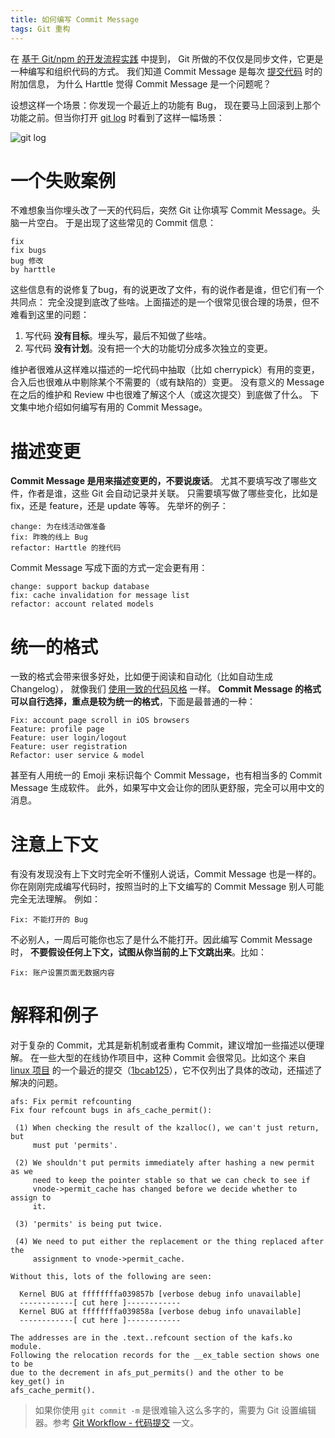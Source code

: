 ```yaml
---
title: 如何编写 Commit Message
tags: Git 重构
---
```


在 [基于 Git/npm 的开发流程实践](/2017/11/30/npm-git-workflow.html) 中提到，
Git 所做的不仅仅是同步文件，它更是一种编写和组织代码的方式。
我们知道 Commit Message 是每次 [提交代码][commit] 时的附加信息，
为什么 Harttle 觉得 Commit Message 是一个问题呢？

设想这样一个场景：你发现一个最近上的功能有 Bug，
现在要马上回滚到上那个功能之前。但当你打开 [git log][log] 时看到了这样一幅场景：

![git log](/assets/img/blog/git/commit-message@2x.png)

<!--more-->

# 一个失败案例

不难想象当你埋头改了一天的代码后，突然 Git 让你填写 Commit Message。头脑一片空白。
于是出现了这些常见的 Commit 信息：

```
fix
fix bugs
bug 修改
by harttle
```

这些信息有的说修复了bug，有的说更改了文件，有的说作者是谁，但它们有一个共同点：
完全没提到底改了些啥。上面描述的是一个很常见很合理的场景，但不难看到这里的问题：

1. 写代码 **没有目标**。埋头写，最后不知做了些啥。
2. 写代码 **没有计划**。没有把一个大的功能切分成多次独立的变更。

维护者很难从这样难以描述的一坨代码中抽取（比如 cherrypick）有用的变更，
合入后也很难从中剔除某个不需要的（或有缺陷的）变更。
没有意义的 Message 在之后的维护和 Review 中也很难了解这个人（或这次提交）到底做了什么。
下文集中地介绍如何编写有用的 Commit Message。

# 描述变更

**Commit Message 是用来描述变更的，不要说废话**。
尤其不要填写改了哪些文件，作者是谁，这些 Git 会自动记录并关联。
只需要填写做了哪些变化，比如是 fix，还是 feature，还是 update 等等。
先举坏的例子：

```
change: 为在线活动做准备
fix: 昨晚的线上 Bug
refactor: Harttle 的挫代码
```

Commit Message 写成下面的方式一定会更有用：

```
change: support backup database
fix: cache invalidation for message list
refactor: account related models
```

# 统一的格式

一致的格式会带来很多好处，比如便于阅读和自动化（比如自动生成 Changelog），
就像我们 [使用一致的代码风格][vim-lint] 一样。
**Commit Message 的格式可以自行选择，重点是较为统一的格式**，下面是最普通的一种：

```
Fix: account page scroll in iOS browsers
Feature: profile page
Feature: user login/logout
Feature: user registration
Refactor: user service & model
```

甚至有人用统一的 Emoji 来标识每个 Commit Message，也有相当多的 Commit Message 生成软件。
此外，如果写中文会让你的团队更舒服，完全可以用中文的消息。

# 注意上下文

有没有发现没有上下文时完全听不懂别人说话，Commit Message 也是一样的。
你在刚刚完成编写代码时，按照当时的上下文编写的 Commit Message 别人可能完全无法理解。
例如：

```
Fix: 不能打开的 Bug
```

不必别人，一周后可能你也忘了是什么不能打开。因此编写 Commit Message 时，
**不要假设任何上下文，试图从你当前的上下文跳出来**。比如：

```
Fix: 账户设置页面无数据内容
```

# 解释和例子

对于复杂的 Commit，尤其是新机制或者重构 Commit，建议增加一些描述以便理解。
在一些大型的在线协作项目中，这种 Commit 会很常见。比如这个
来自 [linux 项目][linux] 的一个最近的提交（[1bcab125][commit-eg]），它不仅列出了具体的改动，还描述了解决的问题。

```
afs: Fix permit refcounting
Fix four refcount bugs in afs_cache_permit():

 (1) When checking the result of the kzalloc(), we can't just return, but
     must put 'permits'.

 (2) We shouldn't put permits immediately after hashing a new permit as we
     need to keep the pointer stable so that we can check to see if
     vnode->permit_cache has changed before we decide whether to assign to
     it.

 (3) 'permits' is being put twice.

 (4) We need to put either the replacement or the thing replaced after the
     assignment to vnode->permit_cache.

Without this, lots of the following are seen:

  Kernel BUG at ffffffffa039857b [verbose debug info unavailable]
  ------------[ cut here ]------------
  Kernel BUG at ffffffffa039858a [verbose debug info unavailable]
  ------------[ cut here ]------------

The addresses are in the .text..refcount section of the kafs.ko module.
Following the relocation records for the __ex_table section shows one to be
due to the decrement in afs_put_permits() and the other to be key_get() in
afs_cache_permit().
```

> 如果你使用 `git commit -m` 是很难输入这么多字的，需要为 Git 设置编辑器。参考 [Git Workflow - 代码提交][commit] 一文。

[vim-lint]: /2017/03/12/vim-eslint.html
[commit]: /2016/09/01/git-workflow-commit.html
[log]: /2016/09/06/git-workflow-log.html
[linux]: https://github.com/torvalds/linux/commit/1bcab12521d9b23dbaa22ac71184778dcc43e2f6
[commit-eg]: https://github.com/torvalds/linux/commit/1bcab12521d9b23dbaa22ac71184778dcc43e2f6
